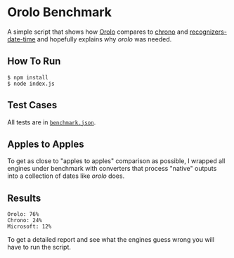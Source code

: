 # Orolo Benchmark

A simple script that shows how [Orolo](https://github.com/pveller/orolo) compares to [chrono](https://github.com/wanasit/chrono) and [recognizers-date-time](https://github.com/Microsoft/Recognizers-Text/tree/master/JavaScript/packages/recognizers-date-time) and hopefully explains why _orolo_ was needed.

## How To Run

```shell
$ npm install
$ node index.js
```

## Test Cases

All tests are in [`benchmark.json`](/benchmark.json).

## Apples to Apples

To get as close to "apples to apples" comparison as possible, I wrapped all engines under benchmark with converters that process "native" outputs into a collection of dates like _orolo_ does.

## Results

```
Orolo: 76%
Chrono: 24%
Microsoft: 12%
```

To get a detailed report and see what the engines guess wrong you will have to run the script.
